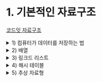 # 1. 기본적인 자료구조

[코드잇 자료구조 ](https://www.codeit.kr/courses/data-structures)

<details>
  <summary>1) 컴퓨터가 데이터를 저장하는 법</summary>

  <details>
    <summary> 스토리지 Vs 메모리</summary>

# 스토리지 Vs 메모리

자료 구조

- 목적: 자료를 구조화 → 데이터를 효율적으로 사용
- 컴퓨터에 데이터가 어떻게 저장되는지 알아야 됨!

데이터 저장

- **스토리지**: 데이터가 영구적으로 저장되는 곳
  - 데이터를 저장하는 데 오래 걸림
  - 데이터를 받아오는 데 오래 걸림
- **메모리**: 데이터가 **임시**로 저장되는 곳
  - 데이터를 저장이 빠르다
  - 데이터를 받아오기가 빠르다

왜 따로 필요?

- 스토리지는 용량이 크기 때문에 스토리지에 저장해 놓고, 필요할 때 메모리에 올려놓고 사용
  - 영화를 볼 때, 파일을 실행하면 매 장면을 실시간으로 스토리지에서 받아오면 느리기 때문에 메모리에 복사해놓고 메모리로부터 받아오면 빠름. 대신 영화를 끄면 메모리에 있는 영화 데이터는 지워지고 스토리지에만 남게 됨

자료구조에서 중요한 것은 메모리.

결국 자료구조는 데이터를 메모리에서 잘 사용하도록 하는 것이 목적임

  </details>

  <details>
    <summary> RAM</summary>

# RAM: Random Access Memory

### 메모리

- 일정한 칸으로 나눠져 있음
- 각 칸에 데이터를 저장할 수 있음
- 각 칸은 자신만의 주소가 있음

### RAM: 임의 접근 메모리

- 임의 접근: 저장 위치를 알면 접근할 때 항상 일정한 시간이 걸림
  - 메모리에 저장한 데이터 접근 시간 복잡도: O(1)
- 순차 접근: 저장된 위치까지 가는 데 한 단계씩 거쳐야 됨 (예: 비디오 테이프)
- 임의 접근이 순차 접근보다 효율적!

메모리는 **임의 접근**으로 동작하고 있다는 것을 늘 기억하고 있어야 한다.

  </details>
  
  <details>
    <summary>메모리의 기본 단위:</summary>

# 메모리의 기본 단위: 바이트

메모리 한 칸이 저장할 수 있는 가장 기본적인 용량의 단위는 1**바이트(byte) = 8비트(bit)**.

바이트가 아닌 다른 크기의 용량을 담는 저장 장치들도 있지만, 대부분의 현대 컴퓨터 시스템들은 메모리 한 칸에 바이트만큼의 데이터를 저장함

1. 바이트는 컴퓨터 저장 공간 용량을 나타내는 단위
2. 메모리 한 칸에 담기는 데이터 용량은 1 바이트

  </details>

  <details>
    <summary>레퍼런스</summary>

# 레퍼런스

### 레퍼런스(reference)

- 데이터에 접근할 수 있게 해주는 값
- "주소"보다 조금 더 포괄적인 표현 (주소 자체가 항상 레퍼런스인 것은 아님)
- 자료 구조를 공부할 때는 주소와 레퍼런스를 비슷하게 생각해도 무방

### 변수를 사용할 때

```python
x = 95
print(x + 5) -> #print(95 + 5)
```

x에 정수 95가 아니라, 레퍼런스가 담겨 있음

레퍼런스에 5를 더하는 것이 아니라,  
**실제로 변수를 사용할 때는 저장된 값을 알아서 받아옴**

  </details>

  <details>
    <summary>데이터의 주소</summary>

# 데이터의 주소

### 파이썬 id() 함수

데이터가 저장되어 있는 주소를 알아내는 방법

`id()` 함수를 이용하면 저장된 데이터의 메모리 주소를 정수로 표현한 값을 알아낼 수 있다.

여러 타입의 데이터를 저장하고 `id()` 함수를 써서 메모리 주소를 출력시켜 보자.

```python
# 여러 데이터를 저장한다.
list1 = [1, 2]
int1 = 0
float1 = 3.14
set1 = set()
tuple1 = (2, 3)

# 저장된 데이터의 메모리 저장 위치를 받아온다.
print(id(list1)) # 140691582428864
print(id(int1)) # 140691591012576
print(id(float1)) # 140691582327216
print(id(set1)) # 140691580568064
print(id(tuple1)) # 140691582524544
```

데이터가 각각 다른 메모리 주소에 저장되어 있는 것을 확인할 수 있다.

### 같은 주소에 저장되어 있는 데이터

당연한 말이지만, 똑같은 주소에 저장되어 있는 데이터는 똑같은 데이터이다.

```python
# 리스트를 정의한다
list1 = [1, 2]
list3 = [1, 2, 3]

# Aliasing을 통해 list1과 list2를 같게 한다
list2 = list1

# 두 데이터의 메모리를 출력한다
print(id(list1)) # 140618457056960
print(id(list2)) # 140618457056960
print(id(list3)) # 140618457057344

```

메모리에서 만든 하나의 같은 리스트를 list1, list2라는 두 개의 다른 변수가 가리키고 있다.

이렇게 여러 변수가 같은 메모리를 가리키는 것을 **Aliasing**이라고 한다.

`id()` 함수를 써서 메모리 주소를 출력해보면, list1과 list2는 서로 같은 리스트를 가리키고 있기 때문에 똑같은 메모리 주소가 출력되고, list3는 전혀 다른 리스트를 가리키고 있기 때문에 다른 메모리 주소가 출력된다.

  </details>

</details>

<details>
  <summary>2) 배열</summary>

  <details>
    <summary>배열이란</summary>

# 배열이란

파이썬 리스트는 C 언어의 배열을 이용해 만들어졌음

### C 배열

- 크기가 고정돼 있다
- 같은 타입의 데이터만 담을 수 있다
- 값 자체를 저장
- 데이터가 메모리에 연속적으로 저장

### 파이썬 리스트

- 크기가 유동적이다
- 다양한 타입의 데이터를 담을 수 있다
- 레퍼런스를 저장

  </details>
  <details>
  <summary>배열 인덱스를 이용한 데이터 저장/접근법</summary>

# 배열 인덱스를 이용한 데이터 저장/접근법

### 정수형 값 4개를 저장하는 C 배열 정의

```c
//정수형 값 하나의 크기 = 4 바이트

int numArray[4]; //사용하고 있지 않은 **연속**적인 16칸 예약
numArray[0] = 2;
numArray[1] = 3;
numArray[2] = 5;
numArray[3] = 7;
// 배열의 요소들이 메모리에 순서대로 그리고 연속적으로 저장 됨
```

저장된 데이터를 받아오는 건 저장할 때처럼 그냥 인덱스를 사용하면 됨

인덱스 i의 주소: 시작주소 + 데이터 크기 x 인덱스

- ex) 배열의 시작주소가 1000이고, 정수형 배열인 경우의 주소: 1000 + 4 x i

### 배열 인덱스 접근과 저장의 시간복잡도

이처럼 배열의 값을 가져오려면 그 값의 주소를 알아야 함

그 주소는 그냥 간단한 계산으로 알 수 있음

따라서 임의 접근이기 때문에 배열에서 값을 받아오는 건 **O(1)**으로 할 수 있음

값을 저장하는 것도 마찬가지. 주소를 계산해서 그 주소에 O(1)으로 접근하고 거기에 값을 저장하면 되는 것임

  </details>

  <details>
    <summary>배열 탐색</summary>

# 배열 탐색

### 접근과 탐색

- 접근: 인덱스를 통해 값을 찾는 것
- 탐색: 특정 조건을 만족하는 값을 찾는 것

### 선형 탐색

- 값이 존재하는지 첫번째 인덱스부터 시작해서 찾을때까지 쭈욱 확인하는 방법
- 배열이 정렬되어 있지 않은 이상 사실상 이 방법보다 효율적으로 탐색할 수는 없음
- 시간 복잡도: O(n)

### 정리

- 배열 접근 연산: O(1)
- 배열 탐색 연산: O(n)
  </details>

  <details>
    <summary>정적 & 동적 배열</summary>

# 정적 배열

### 배열

- 정적 배열: 크기 고정 (요소 수 제한)
- 동저 배열: 크기 변함 (요소 계속 추가 가능)

보통 배열이라고 할 때에는 정적 배열을 뜻하고, 동적 배열은 '동적' 배열이라고 확실히 표현

모든 주소에 값이 있는 정적 배열에서 배열에 새로운 요소를 추가하려면 새로운 배열로 복사하고 그 뒤에 값을 추가해야 함

그렇다고 배열에 미리 너무 많은 메모리를 할당하면 메모리를 쓸데없이 낭비하게 됨

# 동적 배열 (Dynamic Array)

- 정적 배열로 만들어진 자료 구조
- 정적 배열의 크기를 상황에 맞게 조절한다.
  - ex) 기존 배열이 꽉 찼을 때 배열의 크기를 2배로 늘려주면 한 동안 늘려줄 필요가 없다
  </details>
  <details>
    <summary>파이썬 리스트의 비밀</summary>

# 파이썬 리스트(동적 배열)의 비밀

파이썬은 C를 통해 구현된 언어로, 파이썬의 리스트는 내부적으로 C 배열을 이용해서 만들어짐

`int_list = [2, 3, 5, 7, 11]`

우리 입장에서 내부적으로 얼마나 큰 배열이 있는지 몰라도, 값을 마음대로 추가할 수 있다. 동적 배열이기 때문에 상화에 맞게 배열의 크기가 조절되고 있는 것

`int_list.append(13)`

그런데 우리는 내부적으로 얼마나 큰 배열이 있는지 모른다. 아무리 저장한 데이터가 6개여도 내부적으로는 8개짜리 배열일 수도 있고, 12개짜리 배열일 수도 있고, 알 수가 없다.

만약 리스트 길이를 출력하면 뭐가 나올까?

`print(len(int_list)) # 6`

실제 사용하고 있는 메모리 공간이 더 많을지라도, 파이썬은 개수를 셀 때 값을 저장해 놓은 공간에 대해서만 알려준다. 그래서 우리는 나머지 공간에 대해서 전혀 신경을 안 써도 된다.

만약 채워지지 않은 공간에 접근하려고 하면

`print(int_list[9])`

오류가 난다. 우리가 미리 값을 저장해 놓은 공간에만 접근할 수 있도록 파이썬이 미리 처리를 해 놓은 것임

파이썬 뿐만 아니라 **동적 배열**을 자료형으로 제공한느 대부분의 언어들은 이렇게 실제 사용하는 배열의 크기와 상관 없이 **저장해 놓은 공간만 사용할 수 있게** 처리해줌

  </details>
  <details>
    <summary>동적 배열 추가 연산 시간 복잡도</summary>

# 동적 배열 추가 연산 시간 복잡도

## 추가 연산 (append operation)

### 경우 1: 정적 배열에 남는 공간 있을 때

그냥 비어있는 공간 중에 가장 앞 쪽에 있는 곳에 데이터를 저장하면 됨

시간복잡도: O(1)

### 경우 2: 정적 배열이 꽉 찼을 때

1. 값을 복사하기 위해서 현재 사용 중인 공간보다 2배로 큰 메모리 공간 예약
2. 기존 배열에서 새로운 배열로 값을 싹 다 복사: O(n)
3. 빈 칸에 새로운 값을 추가: O(1)

시간복잡도: O(n)

### 동적 배열 추가 연산 시간 복잡도

최고의 경우: O(1)

최악의 경우: O(n)

  </details>
  <details>
    <summary>분활 상환 분석 개념 & 적용</summary>

# 분활 상환 분석 개념

동적 배열 추가 연산을 할 때 최고의 경우(빈 공간O)는 자주 일어나며, 최악의 경우(빈 공간X)는 가끔 일어남

따라서 최악의 경우인 O(n)으로 시간 복잡도를 계산하는 것은 조금 비합리적인 것으로 보임

보통 시간 복잡도는 최악의 경우로 말하는데, 지금처럼 그것이 비합리적인 상황들이 종종 있음

이런 상황에 쓰이는, 시간 복잡도를 다르게 계산하는 방법들이 있음

## 분활 상환 분석 (Amortized Analysis)

- 같은 동작을 n번 했을 때 드는 시간이 X일 때: 동작을 한 번 하는 데 걸린 시간 = X / n

# 분활 상환 분석 적용

## 동적 배열 추가 연산

1. 새로운 인덱스에 데이터를 저장하는 시간
2. 기존 배열의 크기가 부족해서 더 큰 배열을 만들고, 기존 배열의 데이터들을 옮기는 시간

## 분할 상환 분석

동적 배열 추가 연산을 n번 반복한다고 가정.

총 시간을 계산하기 쉽게 두 가지로 나눠서 생각

1. 새로운 데이터를 동적 배열 맨 끝에 단순히 저장하는 데 걸리는 시간
2. 더 큰 배열을 만들고 그 배열에 기존의 데이터를 옮기는 데 걸리는 시간

### 배열 끝에 새로운 데이터를 저장하는 데 걸리는 시간

인덱스에 데이터를 저장하는 데 걸리는 시간은 1.

이걸 총 n번 하는 거니까 O(n)이 걸림

### 새로운 배열에 데이터를 옮기는 시간

내부 배열이 꽉 차서 데이터를 복사하는 데 걸리는 시간.

1칸 짜리 배열부터 시작하고, 배열이 꽉 찰 때마다 배열의 크기를 2배로 늘린다고 가정

2번째, 3번째, 5번째, 9번째 추가 때 배열의 크기를 늘려야 함. 그럴 때마다 데이터를 옮겨야 함

이때 데이터를 각각 1, 2, 4, 8개씩 복사하고 붙여넣음

→ 데이터를 복사해서 붙여 넣는 총 시간 비용은 이 시간들을 더한 8+4+2+1

**좀 더 일반화해서 생각**

추가 연산은 n번 했을 때, 가장 마지막에 데이터를 m개 옮겨서 저장했다고 가정

데이터를 복사해서 저장하는 데 걸린 총 시간은: m + m/2 + m/4 + ... + 1

어느 자연수 m이든 반씩 줄여서 1까지 계속 더해주면 그 결과는 절대 2m을 넘을 수 없음

결과는 _2m-1_ 이 됨

추가 연산을 연속으로 n번 하고, 가장 마지막에 옮겨 저장한 데이터 요소 수를 m이라고 할 때:

- 복사해서 저장하는 데 걸린 총 시간이 2m-1 이고
- m은 n보다 작다

다시 정리하면,

> 연속으로 추가 연산을 n번을 하면 데이터를 옮겨서 저장하는 데 걸리는 총 시간은 2n보다 작다!

## 두 경우 합치기

종합하면, 동적 배열에 n개의 데이터를 연속으로 추가하면:

1. 새로운 데이터를 저장하는 데에는 n의 시간이 들고
2. 데이터를 옮겨 저장하는 데에는 2n보다 적은 시간이 듦

이 두 시간을 합치면 총 드는 시간은 3n보다 적은 시간. 시간 복잡도로 표현하면 O(3n),

즉 O(n)임

근데 이것은 추가 연산을 한 번 하는 게 아니라 연속으로 n번 하는 데 걸리는 시간 복잡도임

따라서 뻔 하는 데는 O(n) / n, 즉 O(1)이 걸리는 것

전에는 추가 연산이 최악의 경우 O(n)이 걸린다고 했는데, 분할 상환 분석을 하면 O(1)이 걸린다고 보는 것

## 최악의 경우 분석 vs. 분할 상환 분석

분할 상환 분석을 한다고 꼭 시간 복잡도가 줄어드는 건 아님 보통은 할부 개념을 적용해도 시간 복잡도가 줄어들지 않음

하지만 만약 최악의 경우보다 분할 상환 분석을 한 시간 복잡도가 더 적다면, 분할 상환 분석을 한 시간 복잡도를 사용함

"동적 배열의 끝에 데이털르 추가할 때는 O(1)이 걸린다" 라고 표현해도 된다는 것

좀 더 정확하게 표현하자면,

> 동적 배열의 추가 연산은 최악의 경우 O(n)이 걸리지만, 분할 상환 분석을 하면 O(1)이 걸린다.

  </details>

  <details>
    <summary>동적 배열 삽입 연산</summary>

# 동적 배열 삽입 연산

추가(append) - 맨 끝에 넣을 때

삽입(insertion) - 배열의 아무 위치에나 넣을 때

## 삽입 연산(insert operation)

- 경우 1: 정적 배열에 남는 공간이 있을 때
- 경우 2: 정적 배열이 꽉 찼을 때

### 정적 배열에 여유 공간이 있을 때

넣으려고 하는 인덱스 이후의 모든 데이터를 한 칸씩 뒤로 밀어주어야 함(한 칸 뒤의 인덱스에 저장)

최악의 경우 시간 복잡도: O(n)

### 정적 배열이 꽉 찼을 때

새로운 배열에 요소들을 복사할 때 O(n) + 원하는 인덱스에 자리를 마련할 때 O(n) + 인덱스에 데이터를 저장할 때 O(1) = O(2n+1)

즉, O(n)

## 종합

가능한 두 경우 모두 시간 복잡도가 O(n)이므로,

삽입 연산의 시간 복잡도: O(n)

  </details>
  <details>
    <summary>동적 배열 삭제 연산</summary>

# 동적 배열 삭제 연산

## 삭제 연산

1. 삭제를 원하는 인덱스 뒤에 있는 데이터를 모두 한 칸씩 앞으로 밀어서 저장
2. 데이터를 삭제했으니까 동적 배열에서 접근할 수 있는 인덱스 범위도 1 감소시킴

요약하면, 삭제 연산은 그냥 삭제하고 싶은 데이터 뒤에 있는 모든 데이터 요소들을 한 칸씩 앞으로 밀어서 저장하면 됨

## 시간 복잡도

### 맨 앞의 데이터를 지울 때 (최악의 경우)

인덱스 1부터 끝까지 모든 요소들을 한 칸씩 앞으로 밀어서 저장해야 됨.

n - 1 개의 요소들을 하나씩 앞 칸으로 밀어서 저장

이 횟수가 n에 비례하기 때문에 시간 복잡도는 **O(n)**

### 맨 뒤 데이터를 지울 때

맨 뒤 데이터를 삭제할 때는 아무 요소를 안 밀고 저장해도 되고, 그냥 동적 배열의 사용 공간을 한 인덱스 줄이면 됨

이건 배열에 데이터 요소가 몇 개 있는지에 상관 없이 일정한 시간에 할 수 있음

따라서 시간 복잡도는 **O(1)**

## 정리

동적 배열의 임의의 위치에 있는 데이터를 삭제할 때는 원하는 위치 뒤에 있는 데이터를 옮겨 저장해야 하기 때문에 최악의 경우 O(n)이 걸림

하지만 가장 뒤에 있는 데이터를 삭제할 때는 다른 데이터를 옮겨 저장할 필요가 없기 때문에 O(1)이 걸림

  </details>
  <details>
    <summary>동적 배열 크기 줄이기</summary>

# 동적 배열 크기 줄이기

동적 배열은 내부적으로 정해진 크기의 정적 배열을 사용하고 있음

값을 추가하다가 내부 배열이 꽉 차면 더 큰 내부 배열을 사용하도록 자동으로 늘려 줌

반대로, 삭제를 할 때에는 내부 배열의 크기를 줄이기도 함

## 왜 내부 배열의 크기를 줄여야 될까?

만약 데이터 요소 10000개 있는 동적 배열에서 요소 9900개를 삭제하면 되면 100개만 남게 되는데, 그러면 나머지 9900개의 요소를 저장할 수 있는 낭비될 것임

동적 배열은 요소의 개수가 어느 정도 줄어들면 내부 배열의 크기도 적절히 줄여서 **공간을 좀 더 효율적으로 사용**함

## 내부 배열의 크기는 어떻게 줄어들까?

동적 배열의 요소 삭제 후 정확히 어떤 시점에 배열의 크기를 줄이면 좋을까?

크기를 늘릴 때는 내부 배열이 꽉 찼을 때였는데, 크기를 줄일 때는 내부 배열의 사용 비율이 특정 값 이하로 떨어질 때임

이 비율이 **1/3** 이라고 가정해보자. 또, 크기가 9인 배열에서 요소가 4개에서 3개로 줄어든 상황을 가정해보자.

총 사용할 수 있는 공간 중 1/3 밖에 사용을 안 하고 있는 것임. 이때:

1. 크기가 3인 새로운 내부 배열을 정의한다.
2. 기존의 3개 요소를 새로 만든 내부 배열에 옮겨서 저장한다.

전에는 6칸을 낭비하고 있었는데 이제는 낭비하고 있는 공간이 하나도 없음. 내부 배열의 크기를 요소 수에 맞게 줄이면, 낭비하는 공간을 최소한으로 할 수 있음

배열의 크기를 줄이는 사용 비율의 기준은 개발자나 프로그래밍 언어에 따라 다르다.

일단 생각의 편의를 위해 배열의 크기를 늘릴 때는 2배로 늘리고, 줄일 때에는 **요소 수가 배열 크기의 1/2가 됐을 때 줄인다고 가정**하자.

## 시간 복잡도

### 동적 배열 맨 끝 데이터 삭제 시간 복잡도

최악의 경우: 더 작은 배열로 모든 요소들을 옮겨 저장해야 될 때

- 총 n개의 데이터를 모두 새 배열에 복사해서 넣어야 함
- 맨 뒤 데이터 삭제: O(1)
- n개의 데이터를 모두 새 배열에 복사: O(n)
- 시간 복잡도: O(n)

### 맨 끝 데이터 삭제 분활 상환 분석

하지만 내부 배열의 크기가 줄어드는 건 드문 경우임. 대부분의 경우 그냥 마지막 인덱스에 있는 데이터를 지워 주기만 하면 됨

동적 배열에서 마지막 데이터를 삭제할 때는 대부분의 경우 O(1)이 걸리지만, 드물게 O(n)이 걸림

그렇기 때문에 추가 연산과 마찬가지로 분할 상환 분석을 적용할 수 있음

분할 상환 분석을 적용하면 맨 끝 데이터 삭제 연산도 O(1)이 걸린다고 이야기할 수 있음

## 정리

> 동적 배열에서 맨 끝 데이터를 삭제하는 연산은 최악의 경우 O(n)이 걸리지만, 분할 상환 분석을 적용하면 O(1)이라고 할 수 있다.

  </details>
  <details>
    <summary>배열과 동적 배열 정리/비교</summary>

# 배열과 동적 배열 정리/비교

## 연산 & 시간 복잡도

### (정적) 배열

- 접근 (access): O(1)
- 탐색 (search): O(n)
- 삽입 (insert): Not Available
- 삭제 (delete): Not Available

### 동적 배열

- 접근 (access): O(1)
- 탐색 (search): O(n)
- 삽입 (insert): O(n), 맨 뒤 O(1)
- 삭제 (delete): O(n), 맨 뒤 O(1)

## 낭비하는 공간

### (정적) 배열

크기가 고정되어 있기 때문에 낭비하는 공간이 없다!

### 동적 배열

공간을 낭비할 수도 있고 안 할 수도 있다!

최악의 경우

- 저장된 요소 수: n
- 낭비되는 공간: n - 2

최소 0 ~ 최대 n - 2

낭비하는 공간: O(n - 2) = **O(n)**

  </details>
  <details>
    <summary>정적 배열에 삽입과 삭제를 못 하는 이유</summary>

# 정적 배열에 삽입과 삭제를 못 하는 이유

## 배열에 데이터 삽입을 못 하는 이유

배열은 크기가 정해져 있음. 더 많은 데이터 요소들을 저장하고 싶으면 더 큰 배열을 정의해야 함.

사용하고 싶은 요소 수에 따라 크기를 바꿀 수 있으면 그건 배열이 아니라 동적 배열일 것임

크기가 고정되어 있는 배열에는 처음 정한 수보다 더 많은 데이터를 삽입할 수 없는 것

## 배열에 데이터 삭제를 못 하는 이유

정수 4개를 담을 수 있는 배열에 2, 3, 5, 7이 저장되어 있다고 가정하자. 여기서 인덱스 1에 있는 3을 지우고 싶으면 어떻게 하면 될까?

동적 배열 삭제 연산처럼 인덱스 1 자리에 인덱스 2의 데이터를 저장하고, 인덱스 2에 인덱스 3 데이터를 저장해서 2, 5, 7, 7 이렇게 하면 될까?

여기서 문제는 인덱스 3에 저장되어 있던 7을 메모리에서 자연스럽게 지울 수 있는 방법이 마땅히 없다는 것이다.

비었다는 것을 표시하기 위해서 파이썬에서는 None, 다른 언어들에서는 Null 이런 값을 넣는 방법을 생각할 수도 있다. 그런데 우리가 C에서 정의한 정수형 자료가 들어가는 배열에 None이나 Null은 정수형이 아니기 때문에 저장할 수 없다.

정리하자면 배열에서 인덱스 1을 지우기 위해서는 2, 3, 5, 7의 데이터를 2, 5, 7으로 만드는 게 아니라, 2, 5, 7, 7 이런 식으로 밖에 못 만든다.

지우고 싶은 요소를 "자연스럽게" 삭제할 수는 없는 것이다.

### 비교: 동적 배열에서의 삭제

많은 언어들 자체적으로 제공하는 동적 배열은 사용하는 배열의 크기와 사용하는 인덱스 범위를 따로 처리한다.

동적 배열이 내부적으로 정수 4개를 저장할 수 있는 배열에 2, 3, 5, 7을 저장하고 있다고 가정하자.

동적 배열에서 인덱스 1을 삭제하고 싶으면 인덱스 1에 5를 저장하고, 인덱스 2에 7을 저장한다. 그럼 내부적으로는 2, 5, 7, 7 이렇게 저장되어 있을텐데,

그 다음에 인덱스 3에 있는 7을 지우는 게 아니라 파이썬 내부적으로 개발자가 접근할 수 있는 인덱스 범위를 0 ~ 2로 만들어 버린다. 더 이상 인덱스 3에 접근할 수 없게 만드는 것

실제로 인덱스 3에 어떤 값이 저장되어 있든 상관 없이 개발자는 더 이상 거기 접근할 수 없다. 동적 배열에서 접근할 수 있는 데이터가 2, 5, 7 밖에 없으니까 실질적으로 삭제되었다고 할 수 있는 것.

  </details>

</details>

<details>
  <summary>3) 링크드 리스트</summary>

</details>

<details>
  <summary>4) 해시 테이블</summary>

</details>

<details>
  <summary>5) 추상 자료형</summary>

</details>
